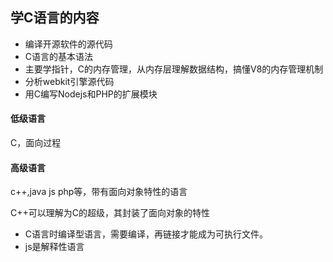 ## 学C语言的内容
- 编译开源软件的源代码
- C语言的基本语法
- 主要学指针，C的内存管理，从内存层理解数据结构，搞懂V8的内存管理机制
- 分析webkit引擎源代码
- 用C编写Nodejs和PHP的扩展模块

#### 低级语言
C，面向过程
#### 高级语言
c++,java js php等，带有面向对象特性的语言

C++可以理解为C的超级，其封装了面向对象的特性

- C语言时编译型语言，需要编译，再链接才能成为可执行文件。
- js是解释性语言